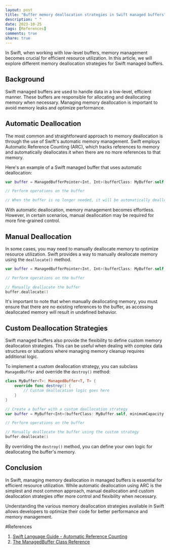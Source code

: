 ```yaml
---
layout: post
title: "Buffer memory deallocation strategies in Swift managed buffers"
description: " "
date: 2023-10-25
tags: [References]
comments: true
share: true
---
```


In Swift, when working with low-level buffers, memory management becomes crucial for efficient resource utilization. In this article, we will explore different memory deallocation strategies for Swift managed buffers.

## Background

Swift managed buffers are used to handle data in a low-level, efficient manner. These buffers are responsible for allocating and deallocating memory when necessary. Managing memory deallocation is important to avoid memory leaks and optimize performance.

## Automatic Deallocation

The most common and straightforward approach to memory deallocation is through the use of Swift's automatic memory management. Swift employs Automatic Reference Counting (ARC), which tracks references to memory and automatically deallocates it when there are no more references to that memory.

Here's an example of a Swift managed buffer that uses automatic deallocation:

```swift
var buffer = ManagedBufferPointer<Int, Int>(bufferClass: MyBuffer.self, minimumCapacity: 10)

// Perform operations on the buffer

// When the buffer is no longer needed, it will be automatically deallocated.
```

With automatic deallocation, memory management becomes effortless. However, in certain scenarios, manual deallocation may be required for more fine-grained control.

## Manual Deallocation

In some cases, you may need to manually deallocate memory to optimize resource utilization. Swift provides a way to manually deallocate memory using the `deallocate()` method.

```swift
var buffer = ManagedBufferPointer<Int, Int>(bufferClass: MyBuffer.self, minimumCapacity: 10)

// Perform operations on the buffer

// Manually deallocate the buffer
buffer.deallocate()
```

It's important to note that when manually deallocating memory, you must ensure that there are no existing references to the buffer, as accessing deallocated memory will result in undefined behavior.

## Custom Deallocation Strategies

Swift managed buffers also provide the flexibility to define custom memory deallocation strategies. This can be useful when dealing with complex data structures or situations where managing memory cleanup requires additional logic.

To implement a custom deallocation strategy, you can subclass `ManagedBuffer` and override the `destroy()` method:

```swift
class MyBuffer<T>: ManagedBuffer<T, T> {
    override func destroy() {
        // Custom deallocation logic goes here
    }
}

// Create a buffer with a custom deallocation strategy
var buffer = MyBuffer<Int>(bufferClass: MyBuffer.self, minimumCapacity: 10)

// Perform operations on the buffer

// Manually deallocate the buffer using the custom strategy
buffer.deallocate()
```

By overriding the `destroy()` method, you can define your own logic for deallocating the buffer's memory.

## Conclusion

In Swift, managing memory deallocation in managed buffers is essential for efficient resource utilization. While automatic deallocation using ARC is the simplest and most common approach, manual deallocation and custom deallocation strategies offer more control and flexibility when necessary.

Understanding the various memory deallocation strategies available in Swift allows developers to optimize their code for better performance and memory management.

#References

1. [Swift Language Guide - Automatic Reference Counting](https://docs.swift.org/swift-book/LanguageGuide/AutomaticReferenceCounting.html)
2. [The ManagedBuffer Class Reference](https://developer.apple.com/documentation/swift/managedbuffer)